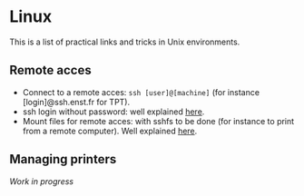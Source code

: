 # Linux
This is a list of practical links and tricks in Unix environments.

## Remote acces
- Connect to a remote acces: `ssh [user]@[machine]` (for instance [login]@ssh.enst.fr for TPT).
- ssh login without password: well explained [here](http://www.linuxproblem.org/art_9.html).
- Mount files for remote acces: with sshfs to be done (for instance to print from a remote computer). Well explained [here](https://doc.ubuntu-fr.org/sshfs).

## Managing printers
_Work in progress_
